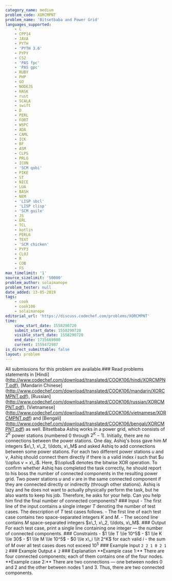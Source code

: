 ```yaml
---
category_name: medium
problem_code: XORCMPNT
problem_name: 'Bitsetbaba and Power Grid'
languages_supported:
    - C
    - CPP14
    - JAVA
    - PYTH
    - 'PYTH 3.6'
    - PYPY
    - CS2
    - 'PAS fpc'
    - 'PAS gpc'
    - RUBY
    - PHP
    - GO
    - NODEJS
    - HASK
    - rust
    - SCALA
    - swift
    - D
    - PERL
    - FORT
    - WSPC
    - ADA
    - CAML
    - ICK
    - BF
    - ASM
    - CLPS
    - PRLG
    - ICON
    - 'SCM qobi'
    - PIKE
    - ST
    - NICE
    - LUA
    - BASH
    - NEM
    - 'LISP sbcl'
    - 'LISP clisp'
    - 'SCM guile'
    - JS
    - ERL
    - TCL
    - kotlin
    - PERL6
    - TEXT
    - 'SCM chicken'
    - PYP3
    - CLOJ
    - R
    - COB
    - FS
max_timelimit: '1'
source_sizelimit: '50000'
problem_author: solaimanope
problem_tester: null
date_added: 13-05-2019
tags:
    - cook
    - cook106
    - solaimanope
editorial_url: 'https://discuss.codechef.com/problems/XORCMPNT'
time:
    view_start_date: 1558290720
    submit_start_date: 1558290720
    visible_start_date: 1558290720
    end_date: 1735669800
    current: 1559472987
is_direct_submittable: false
layout: problem
---
```

All submissions for this problem are available.\### Read problems statements in \[Hindi\](http://www.codechef.com/download/translated/COOK106/hindi/XORCMPNT.pdf), \[Mandarin Chinese\](http://www.codechef.com/download/translated/COOK106/mandarin/XORCMPNT.pdf), \[Russian\](http://www.codechef.com/download/translated/COOK106/russian/XORCMPNT.pdf), \[Vietnamese\](http://www.codechef.com/download/translated/COOK106/vietnamese/XORCMPNT.pdf) and \[Bengali\](http://www.codechef.com/download/translated/COOK106/bengali/XORCMPNT.pdf) as well. Bitsetbaba Ashiq works in a power grid, which consists of $2^K$ power stations (numbered $0$ through $2^K-1$). Initially, there are no connections between the power stations. One day, Ashiq's boss gave him $M$ integers $x\_1, x\_2, \\ldots, x\_M$ and asked Ashiq to add connections between some power stations. For each two different power stations $u$ and $v$, Ashiq should connect them directly if there is a valid index $i$ such that $u \\oplus v = x\_i$. Here, $\\oplus$ denotes the bitwise XOR operation. To confirm whether Ashiq has completed the task correctly, he should report to his boss the number of connected components in the resulting power grid. Two power stations $u$ and $v$ are in the same connected component if they are connected directly or indirectly (through other stations). Ashiq is lazy and he does not want to actually physically perform the task, but he also wants to keep his job. Therefore, he asks for your help. Can you help him find the final number of connected components? ### Input - The first line of the input contains a single integer $T$ denoting the number of test cases. The description of $T$ test cases follows. - The first line of each test case contains two space-separated integers $K$ and $M$. - The second line contains $M$ space-separated integers $x\_1, x\_2, \\ldots, x\_M$. ### Output For each test case, print a single line containing one integer — the number of connected components. ### Constraints - $1 \\le T \\le 10^5$ - $1 \\le K \\le 30$ - $1 \\le M \\le 10^5$ - $0 \\le x\_i \\lt 2^K$ for each valid $i$ - the sum of $M$ over all test cases does not exceed $10^5$ ### Example Input ``` 2 2 1 0 2 1 2 ``` ### Example Output ``` 4 2 ``` ### Explanation \*\*Example case 1:\*\* There are four connected components; each of them contains one of the four nodes. \*\*Example case 2:\*\* There are two connections — one between nodes $0$ and $2$ and the other between nodes $1$ and $3$. Thus, there are two connected components.
